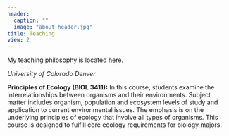```yaml
---
header:
  caption: ""
  image: "about_header.jpg"
title: Teaching
view: 2
---
```

My teaching philosophy is located [here](https://krhayes.com/files/Teaching_statement.pdf). 

*University of Colorado Denver*

**Principles of Ecology (BIOL 3411):**
In this course, students examine the interrelationships between organisms and their environments. Subject matter includes organism, population and ecosystem levels of study and application to current environmental issues. The emphasis is on the underlying principles of ecology that involve all types of organisms. This course is designed to fulfill core ecology requirements for biology majors.



